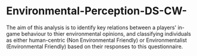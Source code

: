 # Environmental-Perception-DS-CW-
The aim of this analysis is to identify key relations between a players' in-game behaviour to thier environmental opinions, and classifying individuals as either human-centric (Non Environmental Friendly) or Environmentalist (Environmental Friendly) based on their responses to this questionnaire.
